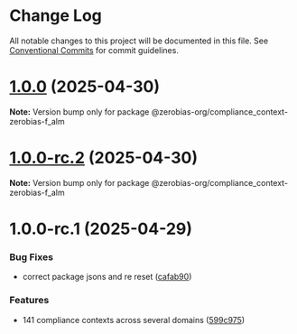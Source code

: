 # Change Log

All notable changes to this project will be documented in this file.
See [Conventional Commits](https://conventionalcommits.org) for commit guidelines.

# [1.0.0](https://github.com/zerobias-org/compliance_context/compare/@zerobias-org/compliance_context-zerobias-f_alm@1.0.0-rc.2...@zerobias-org/compliance_context-zerobias-f_alm@1.0.0) (2025-04-30)

**Note:** Version bump only for package @zerobias-org/compliance_context-zerobias-f_alm





# [1.0.0-rc.2](https://github.com/zerobias-org/compliance_context/compare/@zerobias-org/compliance_context-zerobias-f_alm@1.0.0-rc.1...@zerobias-org/compliance_context-zerobias-f_alm@1.0.0-rc.2) (2025-04-30)

**Note:** Version bump only for package @zerobias-org/compliance_context-zerobias-f_alm





# 1.0.0-rc.1 (2025-04-29)


### Bug Fixes

* correct package jsons and re reset ([cafab90](https://github.com/zerobias-org/compliance_context/commit/cafab90b3771e45ffeefa4ea2dca415266baa99f))


### Features

* 141 compliance contexts across several domains ([599c975](https://github.com/zerobias-org/compliance_context/commit/599c975fcf3da5bbfffe4113c7f5f793e5231e68))
